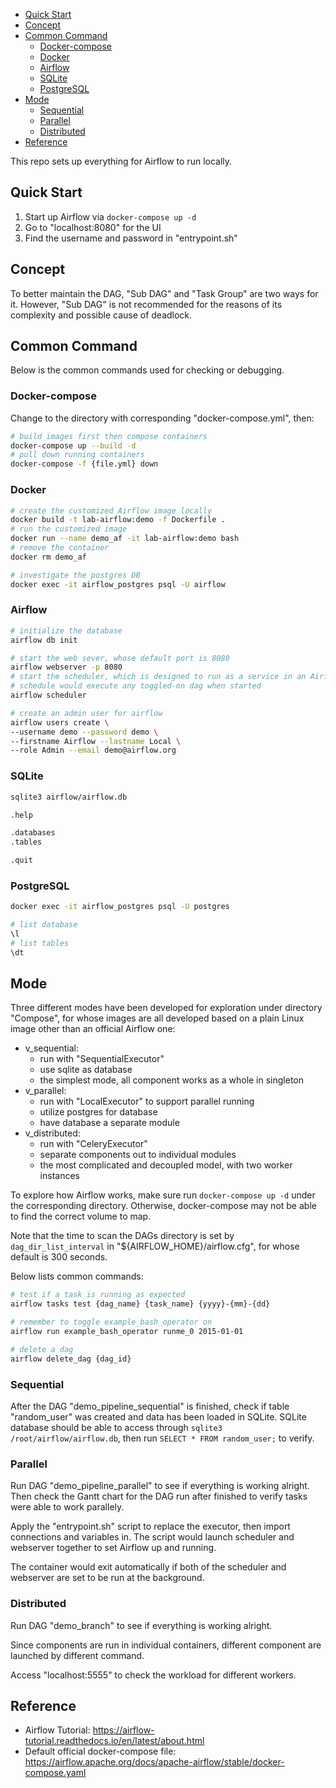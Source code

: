 
- [Quick Start](#quick-start)
- [Concept](#concept)
- [Common Command](#common-command)
  - [Docker-compose](#docker-compose)
  - [Docker](#docker)
  - [Airflow](#airflow)
  - [SQLite](#sqlite)
  - [PostgreSQL](#postgresql)
- [Mode](#mode)
  - [Sequential](#sequential)
  - [Parallel](#parallel)
  - [Distributed](#distributed)
- [Reference](#reference)


This repo sets up everything for Airflow to run locally.

## Quick Start
1. Start up Airflow via `docker-compose up -d`
1. Go to "localhost:8080" for the UI
1. Find the username and password in "entrypoint.sh"


## Concept
To better maintain the DAG, "Sub DAG" and "Task Group" are two ways for it. However, "Sub DAG" is not recommended for the reasons of its complexity and possible cause of deadlock.


## Common Command
Below is the common commands used for checking or debugging.

### Docker-compose
Change to the directory with corresponding "docker-compose.yml", then:

```sh
# build images first then compose containers
docker-compose up --build -d
# pull down running containers
docker-compose -f {file.yml} down
```

### Docker
```sh
# create the customized Airflow image locally
docker build -t lab-airflow:demo -f Dockerfile .
# run the customized image
docker run --name demo_af -it lab-airflow:demo bash
# remove the container
docker rm demo_af

# investigate the postgres DB
docker exec -it airflow_postgres psql -U airflow
```

### Airflow
```sh
# initialize the database
airflow db init

# start the web sever, whose default port is 8080
airflow webserver -p 8080
# start the scheduler, which is designed to run as a service in an Airflow production environment
# schedule would execute any toggled-on dag when started
airflow scheduler

# create an admin user for airflow
airflow users create \
--username demo --password demo \
--firstname Airflow --lastname Local \
--role Admin --email demo@airflow.org
```

### SQLite
```bash
sqlite3 airflow/airflow.db

.help

.databases
.tables

.quit
```

### PostgreSQL
```bash
docker exec -it airflow_postgres psql -U postgres

# list database
\l
# list tables
\dt
```


## Mode
Three different modes have been developed for exploration under directory "Compose", for whose images are all developed based on a plain Linux image other than an official Airflow one:
- v_sequential:
  - run with "SequentialExecutor"
  - use sqlite as database
  - the simplest mode, all component works as a whole in singleton
- v_parallel:
  - run with "LocalExecutor" to support parallel running
  - utilize postgres for database
  - have database a separate module
- v_distributed:
  - run with "CeleryExecutor"
  - separate components out to individual modules
  - the most complicated and decoupled model, with two worker instances

To explore how Airflow works, make sure run `docker-compose up -d` under the corresponding directory. Otherwise, docker-compose may not be able to find the correct volume to map.

Note that the time to scan the DAGs directory is set by `dag_dir_list_interval` in "${AIRFLOW_HOME}/airflow.cfg", for whose default is 300 seconds.

Below lists common commands:
```sh
# test if a task is running as expected
airflow tasks test {dag_name} {task_name} {yyyy}-{mm}-{dd}

# remember to toggle example_bash_operator on
airflow run example_bash_operator runme_0 2015-01-01

# delete a dag
airflow delete_dag {dag_id}
```

### Sequential
After the DAG "demo_pipeline_sequential" is finished, check if table "random_user" was created and data has been loaded in SQLite. SQLite database should be able to access through `sqlite3 /root/airflow/airflow.db`, then run `SELECT * FROM random_user;` to verify.

### Parallel
Run DAG "demo_pipeline_parallel" to see if everything is working alright. Then check the Gantt chart for the DAG run after finished to verify tasks were able to work parallely.

Apply the "entrypoint.sh" script to replace the executor, then import connections and variables in. The script would launch scheduler and webserver together to set Airflow up and running.

The container would exit automatically if both of the scheduler and webserver are set to be run at the background.

### Distributed
Run DAG "demo_branch" to see if everything is working alright.

Since components are run in individual containers, different component are launched by different command.

Access "localhost:5555" to check the workload for different workers.


## Reference
- Airflow Tutorial: https://airflow-tutorial.readthedocs.io/en/latest/about.html
- Default official docker-compose file: https://airflow.apache.org/docs/apache-airflow/stable/docker-compose.yaml
